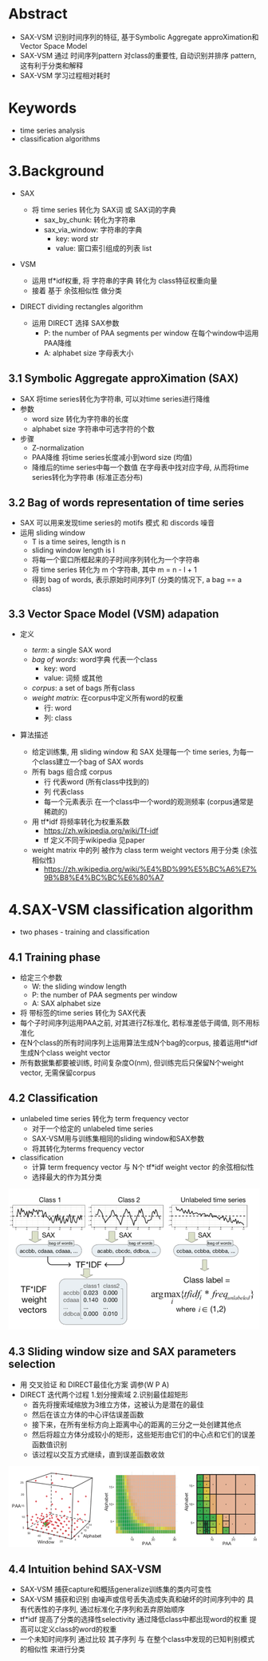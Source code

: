 # Abstract

- SAX-VSM 识别时间序列的特征, 基于Symbolic Aggregate approXimation和Vector Space Model
- SAX-VSM 通过 时间序列pattern 对class的重要性, 自动识别并排序 pattern, 这有利于分类和解释
- SAX-VSM 学习过程相对耗时

# Keywords

- time series analysis
- classification algorithms

# 3.Background

- SAX
  - 将 time series 转化为 SAX词 或 SAX词的字典
    - sax_by_chunk: 转化为字符串
    - sax_via_window: 字符串的字典
      - key: word str
      - value: 窗口索引组成的列表 list
      
- VSM
  - 运用 tf*idf权重, 将 字符串的字典 转化为 class特征权重向量
  - 接着 基于 余弦相似性 做分类
  
- DIRECT dividing rectangles algorithm
  - 运用 DIRECT 选择 SAX参数 
    - P: the number of PAA segments per window 在每个window中运用PAA降维
    - A: alphabet size 字母表大小
    
## 3.1 Symbolic Aggregate approXimation (SAX)

- SAX 将time series转化为字符串, 可以对time series进行降维
- 参数
  - word size 转化为字符串的长度
  - alphabet size 字符串中可选字符的个数
- 步骤
  - Z-normalization
  - PAA降维 将time series长度减小到word size (均值)
  - 降维后的time series中每一个数值 在字母表中找对应字母, 从而将time series转化为字符串 (标准正态分布)
  
## 3.2 Bag of words representation of time series

- SAX 可以用来发现time series的 motifs 模式 和 discords 噪音
- 运用 sliding window
  - T is a time seires, length is n
  - sliding window length is l
  - 将每一个窗口所框起来的子时间序列转化为一个字符串
  - 将 time series 转化为 m 个字符串, 其中 m = n - l + 1
  - 得到 bag of words, 表示原始时间序列T (分类的情况下, a bag == a class)
  
## 3.3 Vector Space Model (VSM) adapation

- 定义
  - *term*: a single SAX word
  - *bag of words*: word字典 代表一个class
    - key: word
    - value: 词频 或其他
  - *corpus*: a set of bags 所有class
  - *weight matrix*: 在corpus中定义所有word的权重
    - 行: word
    - 列: class
    
- 算法描述
  - 给定训练集, 用 sliding window 和 SAX 处理每一个 time series, 为每一个class建立一个bag of SAX words
  - 所有 bags 组合成 corpus
    - 行 代表word (所有class中找到的)
    - 列 代表class
    - 每一个元素表示 在一个class中一个word的观测频率 (corpus通常是稀疏的)
  - 用 tf*idf 将频率转化为权重系数
    - https://zh.wikipedia.org/wiki/Tf-idf
    - tf 定义不同于wikipedia 见paper
  - weight matrix 中的列 被作为 class term weight vectors 用于分类 (余弦相似性)
    - https://zh.wikipedia.org/wiki/%E4%BD%99%E5%BC%A6%E7%9B%B8%E4%BC%BC%E6%80%A7
    
# 4.SAX-VSM classification algorithm

- two phases - training and classification

## 4.1 Training phase

- 给定三个参数 
  - W: the sliding window length 
  - P: the number of PAA segments per window
  - A: SAX alphabet size
- 将 带标签的time series 转化为 SAX代表
- 每个子时间序列运用PAA之前, 对其进行Z标准化, 若标准差低于阈值, 则不用标准化
- 在N个class的所有时间序列上运用算法生成N个bag的corpus, 接着运用tf*idf生成N个class weight vector
- 所有数据集都要被训练, 时间复杂度O(nm), 但训练完后只保留N个weight vector, 无需保留corpus

## 4.2 Classification

- unlabeled time series 转化为 term frequency vector
  - 对于一个给定的 unlabeled time series
  - SAX-VSM用与训练集相同的sliding window和SAX参数
  - 将其转化为terms frequency vector
- classification
  - 计算 term frequency vector 与 N个 tf*idf weight vector 的余弦相似性
  - 选择最大的作为其分类

![image](https://github.com/JingChufei/BIZSEER/blob/master/images/An%20overview%20of%20SAX-VSM%20algorithm.png)

## 4.3 Sliding window size and SAX parameters selection

- 用 交叉验证 和 DIRECT最佳化方案 调参(W P A)
- DIRECT 迭代两个过程 1.划分搜索域 2.识别最佳超矩形
  - 首先将搜索域缩放为3维立方体，这被认为是潜在的最佳
  - 然后在该立方体的中心评估误差函数
  - 接下来，在所有坐标方向上距离中心的距离的三分之一处创建其他点
  - 然后将超立方体分成较小的矩形，这些矩形由它们的中心点和它们的误差函数值识别
  - 该过程以交互方式继续，直到误差函数收敛
  
![image](https://github.com/JingChufei/BIZSEER/blob/master/images/DIRECT.png)
  
## 4.4 Intuition behind SAX-VSM

- SAX-VSM 捕获capture和概括generalize训练集的类内可变性
- SAX-VSM 捕获和识别 由噪声或信号丢失造成失真和破坏的时间序列中的 具有代表性的子序列, 通过标准化子序列和丢弃原始顺序
- tf*idf 提高了分类的选择性selectivity 通过降低class中都出现word的权重 提高可以定义class的word的权重
- 一个未知时间序列 通过比较 其子序列 与 在整个class中发现的已知判别模式 的相似性 来进行分类
